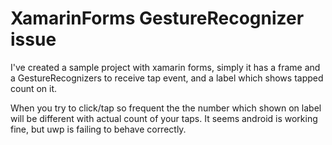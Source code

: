 # XamarinForms GestureRecognizer issue 

I've created a sample project with xamarin forms,
simply it has a frame and a GestureRecognizers to receive tap event, and a label which shows tapped count on it.

When you try to click/tap so frequent the the number which shown on label will be different with actual count of your taps.
It seems android is working fine, but uwp is failing to behave correctly.

